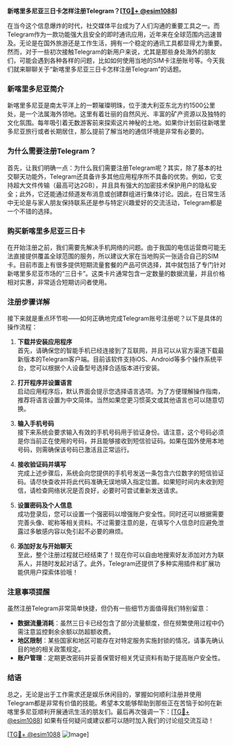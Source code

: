 **新喀里多尼亚三日卡怎样注册Telegram？[[TG💪+ @esim1088](https://t.me/s/esim1088)]**

在当今这个信息爆炸的时代，社交媒体平台成为了人们沟通的重要工具之一。而Telegram作为一款功能强大且安全的即时通讯应用，近年来在全球范围内迅速普及。无论是在国外旅游还是工作生活，拥有一个稳定的通讯工具都显得尤为重要。然而，对于一些初次接触Telegram的新用户来说，尤其是那些身处海外的朋友们，可能会遇到各种各样的问题，比如如何使用当地的SIM卡注册账号等。今天我们就来聊聊关于“新喀里多尼亚三日卡怎样注册Telegram”的话题。

### 新喀里多尼亚简介

新喀里多尼亚是南太平洋上的一颗璀璨明珠，位于澳大利亚东北方约1500公里处，是一个法属海外领地。这里有着壮丽的自然风光、丰富的矿产资源以及独特的文化氛围。每年吸引着无数游客前来探索这片神秘的土地。如果你计划前往新喀里多尼亚旅行或者长期居住，那么提前了解当地的通信环境是非常有必要的。

### 为什么需要注册Telegram？

首先，让我们明确一点：为什么我们需要注册Telegram呢？其实，除了基本的社交聊天功能外，Telegram还具备许多其他应用程序所不具备的优势。例如，它支持超大文件传输（最高可达2GB），并且具有强大的加密技术保护用户的隐私安全；此外，它还能通过频道发布消息或创建群组进行集体讨论。因此，在日常生活中无论是与家人朋友保持联系还是参与特定兴趣爱好的交流活动，Telegram都是一个不错的选择。

### 购买新喀里多尼亚三日卡

在开始注册之前，我们需要先解决手机网络的问题。由于我国的电信运营商可能无法直接提供覆盖全球范围的服务，所以建议大家在当地购买一张适合自己的SIM卡。目前市面上有很多提供短期流量套餐的产品可供选择，其中就包括了专门针对新喀里多尼亚市场的“三日卡”。这类卡片通常包含一定数量的数据流量，并且价格相对实惠，非常适合短期访问者使用。

### 注册步骤详解

接下来就是重点环节啦——如何正确地完成Telegram账号注册呢？以下是具体的操作流程：

1. **下载并安装应用程序**  
   首先，请确保您的智能手机已经连接到了互联网，并且可以从官方渠道下载最新版本的Telegram客户端。目前该软件支持iOS、Android等多个操作系统平台，您可以根据个人设备型号选择合适版本进行安装。

2. **打开程序并设置语言**  
   启动应用程序后，默认界面会提示您选择语言选项。为了方便理解操作指南，推荐将语言设置为中文简体。当然如果您更习惯英文或其他语言也可以随意切换。

3. **输入手机号码**  
   接下来系统会要求输入有效的手机号码用于验证身份。请注意，这个号码必须是你当前正在使用的号码，并且能够接收到短信验证码。如果在国外使用本地号码，则需确保该号码已激活且正常运行。

4. **接收验证码并填写**  
   完成上述步骤后，系统会向您提供的手机号发送一条包含六位数字的短信验证码。请尽快查收并将此代码准确无误地填入指定位置。如果短时间内未收到短信，请检查网络状况是否良好，必要时可尝试重新发送请求。

5. **设置密码及个人信息**  
   成功登录后，您可以设置一个强密码以增强账户安全性。同时还可以根据需要完善头像、昵称等相关资料。不过需要注意的是，在填写个人信息时应避免泄露过多敏感内容以免引起不必要的麻烦。

6. **添加好友与开始聊天**  
   至此，整个注册过程就已经结束了！现在你可以自由地搜索好友添加对方为联系人，并随时发起对话了。此外，Telegram还提供了多种实用插件和扩展功能供用户探索体验哦！

### 注意事项提醒

虽然注册Telegram非常简单快捷，但仍有一些细节方面值得我们特别留意：

- **数据流量消耗**：虽然三日卡已经包含了部分流量额度，但在频繁使用过程中仍需注意监控剩余余额以防超额收费。
- **地区限制**：某些国家和地区可能存在对特定服务实施封锁的情况，请事先确认目的地的相关政策规定。
- **账户管理**：定期更改密码并妥善保管好相关凭证资料有助于提高账户安全性。

### 结语

总之，无论是出于工作需求还是娱乐休闲目的，掌握如何顺利注册并使用Telegram都是非常有价值的技能。希望本文能够帮助到那些正在苦恼于如何在新喀里多尼亚顺利开展通讯生活的朋友们。最后再次强调一下：[[TG💪+ @esim1088](https://t.me/s/esim1088)] 如果有任何疑问或建议都可以随时加入我们的讨论组交流互动！

[[TG💪+ @esim1088](https://t.me/s/esim1088) ![Image](https://i.postimg.cc/4NQfJmqS/Snipaste-2025-05-13-00-14-12.png)]